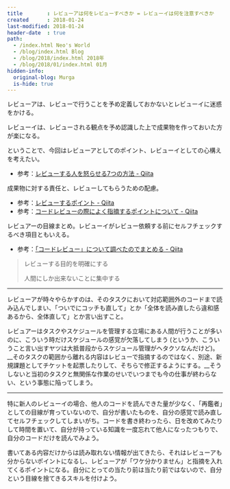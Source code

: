 ```yaml
---
title        : レビューアは何をレビューすべきか = レビューイは何を注意すべきか
created      : 2018-01-24
last-modified: 2018-01-24
header-date  : true
path:
  - /index.html Neo's World
  - /blog/index.html Blog
  - /blog/2018/index.html 2018年
  - /blog/2018/01/index.html 01月
hidden-info:
  original-blog: Murga
  is-hide: true
---
```


レビューアは、レビューで行うことを予め定義しておかないとレビューイに迷惑をかける。

レビューイは、レビューされる観点を予め認識した上で成果物を作っておいた方が楽になる。

ということで、今回はレビューアとしてのポイント、レビューイとしての心構えを考えたい。

- 参考：[レビューする人を怒らせる7つの方法 - Qiita](https://qiita.com/hecateball/items/1abe19c600ed3e484359)

成果物に対する責任と、レビューしてもらうための配慮。

- 参考：[レビューするポイント - Qiita](https://qiita.com/gfx/items/018af9dd066ac7850111)
- 参考：[コードレビューの際によく指摘するポイントについて - Qiita](https://qiita.com/twainy@github/items/055c8b60b7779239d88e)

レビュアーの目線まとめ。レビューイがレビュー依頼する前にセルフチェックするべき項目ともいえる。

- 参考：[「コードレビュー」について調べたのでまとめる - Qiita](https://qiita.com/hirayaCM/items/babe6abe91ff0523bca0)

> レビューする目的を明確にする
> 
> 人間にしか出来ないことに集中する

---

レビューアが時々やらかすのは、そのタスクにおいて対応範囲外のコードまで読み込んでしまい、「ついでにコッチも直して」とか「全体を読み直したら違和感あるから、全体直して」とか言い出すこと。

レビュアーはタスクやスケジュールを管理する立場にある人間が行うことが多いのに、こういう時だけスケジュールの感覚が欠落してしまう (というか、こういうこと言い出すヤツは大抵普段からスケジュール管理がヘタクソなんだけど)。__そのタスクの範囲から離れる内容はレビューで指摘するのではなく、別途、新規課題としてチケットを起票したりして、そちらで修正するようにする。__そうしないと当初のタスクと無関係な作業のせいでいつまでも今の仕事が終わらない、という事態に陥ってしまう。

---

特に新人のレビューイの場合、他人のコードを読んできた量が少なく、「再鑑者」としての目線が育っていないので、自分が書いたものを、自分の感覚で読み直してセルフチェックしてしまいがち。コードを書き終わったら、日を改めてみたりして時間を置いて、自分が持っている知識を一度忘れて他人になったつもりで、自分のコードだけを読んでみよう。

書いてある内容だけからは読み取れない情報が出てきたら、それはレビューアも分からないポイントになるし、レビューアが「ワケ分かりません」と指摘を入れてくるポイントになる。自分にとっての当たり前は当たり前ではないので、自分という目線を捨てきるスキルを付けよう。
